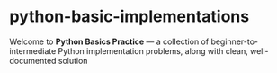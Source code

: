 # python-basic-implementations
Welcome to **Python Basics Practice** — a collection of beginner-to-intermediate Python implementation problems, along with clean, well-documented solution
